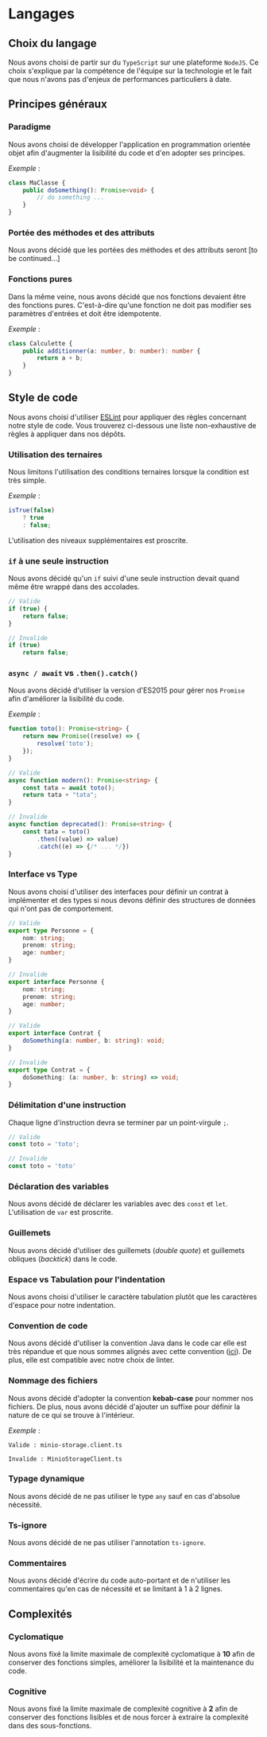 # Langages

## Choix du langage

Nous avons choisi de partir sur du `TypeScript` sur une plateforme `NodeJS`. Ce choix s'explique par
la compétence de l'équipe sur la technologie et le fait que nous n'avons pas d'enjeux de performances
particuliers à date.

## Principes généraux

### Paradigme

Nous avons choisi de développer l'application en programmation orientée objet afin d'augmenter la
lisibilité du code et d'en adopter ses principes.

_Exemple_ :
```typescript
class MaClasse {
    public doSomething(): Promise<void> {
        // do something ...
    }
}
```

### Portée des méthodes et des attributs

Nous avons décidé que les portées des méthodes et des attributs seront [to be continued...]

### Fonctions pures

Dans la même veine, nous avons décidé que nos fonctions devaient être des fonctions pures. C'est-à-dire qu'une fonction
ne doit pas modifier ses paramètres d'entrées et doit être idempotente.

_Exemple_ :
```typescript
class Calculette {
    public additionner(a: number, b: number): number {
        return a + b;
    }
}
```

## Style de code

Nous avons choisi d'utiliser [ESLint](https://eslint.org/) pour appliquer des règles concernant notre style de code.
Vous trouverez ci-dessous une liste non-exhaustive de règles à appliquer dans nos dépôts.

### Utilisation des ternaires

Nous limitons l'utilisation des conditions ternaires lorsque la condition est très simple.

_Exemple_ :
```typescript
isTrue(false)
    ? true
    : false;
```

L'utilisation des niveaux supplémentaires est proscrite.

### `if` à une seule instruction

Nous avons décidé qu'un `if` suivi d'une seule instruction devait quand même être wrappé dans des accolades.

```typescript
// Valide
if (true) {
    return false;
}

// Invalide
if (true) 
    return false;
```

### `async / await` vs `.then().catch()`

Nous avons décidé d'utiliser la version d'ES2015 pour gérer nos `Promise` afin d'améliorer la lisibilité du code.

_Exemple_ :
```typescript
function toto(): Promise<string> {
	return new Promise((resolve) => {
		resolve('toto');
    });
}

// Valide
async function modern(): Promise<string> {
	const tata = await toto();
	return tata + "tata";
}

// Invalide
async function deprecated(): Promise<string> {
	const tata = toto()
        .then((value) => value)
        .catch((e) => {/* ... */})
}
```

### Interface vs Type

Nous avons choisi d'utiliser des interfaces pour définir un contrat à implémenter et des types si nous devons définir
des structures de données qui n'ont pas de comportement.

```typescript
// Valide
export type Personne = {
	nom: string;
	prenom: string;
	age: number;
}

// Invalide
export interface Personne {
	nom: string;
	prenom: string;
	age: number;
}

// Valide
export interface Contrat {
    doSomething(a: number, b: string): void;
}

// Invalide
export type Contrat = {
	doSomething: (a: number, b: string) => void;
}
```

### Délimitation d'une instruction

Chaque ligne d'instruction devra se terminer par un point-virgule `;`.

```typescript
// Valide
const toto = 'toto';

// Invalide
const toto = 'toto'
```

### Déclaration des variables

Nous avons décidé de déclarer les variables avec des `const` et `let`.
L'utilisation de `var` est proscrite.

### Guillemets

Nous avons décidé d'utiliser des guillemets (_double quote_) et guillemets obliques (_backtick_) dans le code.

### Espace vs Tabulation pour l'indentation

Nous avons choisi d'utiliser le caractère tabulation plutôt que les caractères d'espace pour notre indentation.

### Convention de code

Nous avons décidé d'utiliser la convention Java dans le code car elle est très répandue et que nous sommes alignés avec
cette convention ([ici](https://www.oracle.com/technetwork/java/codeconventions-150003.pdf)). De plus, elle est
compatible avec notre choix de linter.

### Nommage des fichiers

Nous avons décidé d'adopter la convention **kebab-case** pour nommer nos fichiers. De plus, nous avons décidé d'ajouter
un suffixe pour définir la nature de ce qui se trouve à l'intérieur.

_Exemple_ : 
```
Valide : minio-storage.client.ts

Invalide : MinioStorageClient.ts
```

### Typage dynamique

Nous avons décidé de ne pas utiliser le type `any` sauf en cas d'absolue nécessité.

### Ts-ignore

Nous avons décidé de ne pas utiliser l'annotation `ts-ignore`.

### Commentaires

Nous avons décidé d'écrire du code auto-portant et de n'utiliser les commentaires qu'en cas de nécessité et se limitant à 1 à 2 lignes. 

## Complexités

### Cyclomatique

Nous avons fixé la limite maximale de complexité cyclomatique à **10** afin de conserver des fonctions simples, améliorer la
lisibilité et la maintenance du code.

### Cognitive

Nous avons fixé la limite maximale de complexité cognitive à **2** afin de conserver des fonctions lisibles et de nous
forcer à extraire la complexité dans des sous-fonctions.
